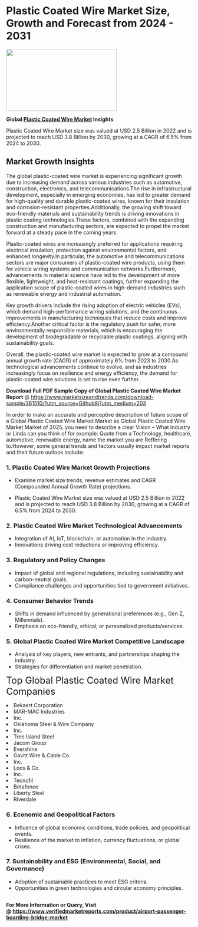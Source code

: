 <H1>Plastic Coated Wire Market Size, Growth and Forecast from 2024 - 2031</H1><img class="aligncenter size-medium wp-image-584254" src="https://thirdeyenews.in/wp-content/uploads/2024/09/Global-Market-Research-300x168.jpeg" alt="" width="300" height="168" /><p><strong>Global&nbsp;<a href="https://www.marketsizeandtrends.com/download-sample/361510/?utm_source=Github8j?utm_medium=203">Plastic Coated Wire Market</a> Insights</strong></p><p>Plastic Coated Wire Market size was valued at USD 2.5 Billion in 2022 and is projected to reach USD 3.8 Billion by 2030, growing at a CAGR of 6.5% from 2024 to 2030.</p><p><h2>Market Growth Insights</h2> <p>The global plastic-coated wire market is experiencing significant growth due to increasing demand across various industries such as automotive, construction, electronics, and telecommunications.The rise in infrastructural development, especially in emerging economies, has led to greater demand for high-quality and durable plastic-coated wires, known for their insulation and corrosion-resistant properties.Additionally, the growing shift toward eco-friendly materials and sustainability trends is driving innovations in plastic coating technologies.These factors, combined with the expanding construction and manufacturing sectors, are expected to propel the market forward at a steady pace in the coming years.</p> <p>Plastic-coated wires are increasingly preferred for applications requiring electrical insulation, protection against environmental factors, and enhanced longevity.In particular, the automotive and telecommunications sectors are major consumers of plastic-coated wire products, using them for vehicle wiring systems and communication networks.Furthermore, advancements in material science have led to the development of more flexible, lightweight, and heat-resistant coatings, further expanding the application scope of plastic-coated wires in high-demand industries such as renewable energy and industrial automation.</p> <p>Key growth drivers include the rising adoption of electric vehicles (EVs), which demand high-performance wiring solutions, and the continuous improvements in manufacturing techniques that reduce costs and improve efficiency.Another critical factor is the regulatory push for safer, more environmentally responsible materials, which is encouraging the development of biodegradable or recyclable plastic coatings, aligning with sustainability goals.</p> <p>Overall, the plastic-coated wire market is expected to grow at a compound annual growth rate (CAGR) of approximately 6% from 2023 to 2030.As technological advancements continue to evolve, and as industries increasingly focus on resilience and energy efficiency, the demand for plastic-coated wire solutions is set to rise even further.</p> <p><span class=""><strong>Download Full PDF Sample Copy of Global Plastic Coated Wire Market Report</strong> @ <a href="https://www.marketsizeandtrends.com/download-sample/361510/?utm_source=Github8j?utm_medium=203" target="_blank">https://www.marketsizeandtrends.com/download-sample/361510/?utm_source=Github8j?utm_medium=203</a></span></p><p>In order to make an accurate and perceptive description of future scope of a Global&nbsp;Plastic Coated Wire Market Market as Global&nbsp;Plastic Coated Wire Market Market of 2025, you need to describe a clear Vision &ndash; What Industry or Linda can you think of for example: Quote from a Technology, healthcare, automotive, renewable energy, name the market you are Reffering to.However, some general trends and factors usually impact market reports and their future outlook include:</p><h3>1.&nbsp;<strong>Plastic Coated Wire Market Growth Projections</strong></h3><ul><li>Examine market size trends, revenue estimates and CAGR (Compounded Annual Growth Rate) projections.</li><li><p>Plastic Coated Wire Market size was valued at USD 2.5 Billion in 2022 and is projected to reach USD 3.8 Billion by 2030, growing at a CAGR of 6.5% from 2024 to 2030.</p></li></ul><h3>2.&nbsp;<strong>Plastic Coated Wire Market Technological Advancements</strong></h3><ul><li>Integration of AI, IoT, blockchain, or automation in the industry.</li><li>Innovations driving cost reductions or improving efficiency.</li></ul><h3>3.&nbsp;<strong>Regulatory and Policy Changes</strong></h3><ul><li>Impact of global and regional regulations, including sustainability and carbon-neutral goals.</li><li>Compliance challenges and opportunities tied to government initiatives.</li></ul><h3>4.&nbsp;<strong>Consumer Behavior Trends</strong></h3><ul><li>Shifts in demand influenced by generational preferences (e.g., Gen Z, Millennials).</li><li>Emphasis on eco-friendly, ethical, or personalized products/services.</li></ul><h3>5.&nbsp;<strong>Global Plastic Coated Wire Market Competitive Landscape</strong></h3><ul><li>Analysis of key players, new entrants, and partnerships shaping the industry.</li><li>Strategies for differentiation and market penetration.</li></ul><p data-pm-slice="1 1 []"><span style="color: inherit; font-family: inherit; font-size: 25px;">Top Global Plastic Coated Wire Market Companies</span></p><div class="" data-test-id=""><p><li>Bekaert Corporation</li><li> MAR-MAC Industries</li><li> Inc.</li><li> Oklahoma Steel & Wire Company</li><li> Inc.</li><li> Tree Island Steel</li><li> Jacom Group</li><li> Evershine</li><li> Gavitt Wire & Cable Co.</li><li> Inc.</li><li> Loos & Co.</li><li> Inc.</li><li> Tecnofil</li><li> Betafence</li><li> Liberty Steel</li><li> Riverdale</li></p></div><h3>6.&nbsp;<strong>Economic and Geopolitical Factors</strong></h3><ul><li>Influence of global economic conditions, trade policies, and geopolitical events.</li><li>Resilience of the market to inflation, currency fluctuations, or global crises.</li></ul><h3>7.&nbsp;<strong>Sustainability and ESG (Environmental, Social, and Governance)</strong></h3><ul><li>Adoption of sustainable practices to meet ESG criteria.</li><li>Opportunities in green technologies and circular economy principles.</li></ul><h2><strong style="font-size: 14px;">For More Information or Query, Visit @&nbsp;</strong><a style="background-color: #ffffff; font-size: 14px;" href="https://www.marketsizeandtrends.com/report/plastic-coated-wire-market/" target="_blank">https://www.verifiedmarketreports.com/product/airport-passenger-boarding-bridge-market</a></h2>